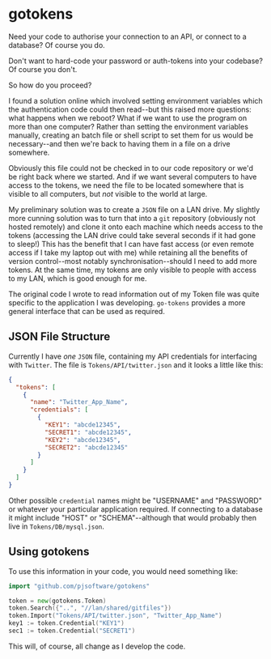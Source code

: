 # gotokens

Need your code to authorise your connection to an API, or connect to a database? Of course you do.

Don't want to hard-code your password or auth-tokens into your codebase? Of course you don't.

So how do you proceed?

I found a solution online which involved setting environment variables which the authentication code could then read--but this raised more questions: what happens when we reboot? What if we want to use the program on more than one computer? Rather than setting the environment variables manually, creating an batch file or shell script to set them for us would be necessary--and then we're back to having them in a file on a drive somewhere.

Obviously this file could not be checked in to our code repository or we'd be right back where we started. And if we want several computers to have access to the tokens, we need the file to be located somewhere that is visible to all computers, but *not* visible to the world at large.

My preliminary solution was to create a `JSON` file on a LAN drive. My slightly more cunning solution was to turn that into a `git` repository (obviously not hosted remotely) and clone it onto each machine which needs access to the tokens (accessing the LAN drive could take several seconds if it had gone to sleep!) This has the benefit that I can have fast access (or even remote access if I take my laptop out with me) while retaining all the benefits of version control--most notably synchronisation--should I need to add more tokens. At the same time, my tokens are only visible to people with access to my LAN, which is good enough for me.

The original code I wrote to read information out of my Token file was quite specific to the application I was developing. `go-tokens` provides a more general interface that can be used as required.

## JSON File Structure

Currently I have *one* `JSON` file, containing my API credentials for interfacing with `Twitter`. The file is `Tokens/API/twitter.json` and it looks a little like this:

```json
{
  "tokens": [
    {
      "name": "Twitter_App_Name",
      "credentials": [
        {
          "KEY1": "abcde12345",
          "SECRET1": "abcde12345",
          "KEY2": "abcde12345",
          "SECRET2": "abcde12345"
        }
      ]
    }
  ]
}
```

Other possible `credential` names might be "USERNAME" and "PASSWORD" or whatever your particular application required. If connecting to a database it might include "HOST" or "SCHEMA"--although that would probably then live in `Tokens/DB/mysql.json`.

## Using gotokens

To use this information in your code, you would need something like:

```go
import "github.com/pjsoftware/gotokens"

token = new(gotokens.Token)
token.Search({"..", "//lan/shared/gitfiles"})
token.Import("Tokens/API/twitter.json", "Twitter_App_Name")
key1 := token.Credential("KEY1")
sec1 := token.Credential("SECRET1")
```

This will, of course, all change as I develop the code.
